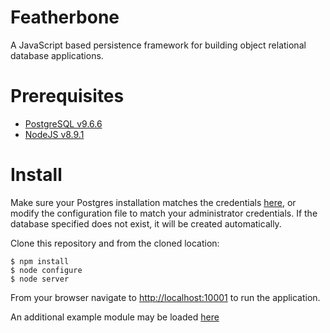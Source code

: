Featherbone
===========
A JavaScript based persistence framework for building object relational database applications.

# Prerequisites
* [PostgreSQL v9.6.6](http://www.postgresql.org/)
* [NodeJS v8.9.1](https://nodejs.org/en/)
  
# Install

Make sure your Postgres installation matches the credentials [here](https://github.com/jrogelstad/featherbone/blob/master/config/pg.json), or modify the configuration file to match your administrator credentials. If the database specified does not exist, it will be created automatically.

Clone this repository and from the cloned location:

```text
$ npm install
$ node configure
$ node server
```

From your browser navigate to <http://localhost:10001> to run the application.

An additional example module may be loaded [here](https://github.com/jrogelstad/cardinal)
